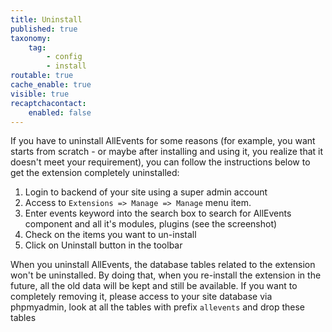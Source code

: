 ```yaml
---
title: Uninstall
published: true
taxonomy:
    tag:
        - config
        - install
routable: true
cache_enable: true
visible: true
recaptchacontact:
    enabled: false
---
```


If you have to uninstall AllEvents for some reasons (for example, you want starts from scratch - or maybe after installing and using it, you realize that it doesn't meet your requirement), you can follow the instructions below to get the extension completely uninstalled:

1. Login to backend of your site using a super admin account
2. Access to `Extensions => Manage => Manage` menu item.
3. Enter events keyword into the search box to search for AllEvents component and all it's modules, plugins (see the screenshot)
4. Check on the items you want to un-install
5. Click on Uninstall button in the toolbar

When you uninstall AllEvents, the database tables related to the extension won't be uninstalled. By doing that, when you re-install the extension in the future, all the old data will be kept and still be available. If you want to completely removing it, please access to your site database via phpmyadmin, look at all the tables with prefix `allevents` and drop these tables